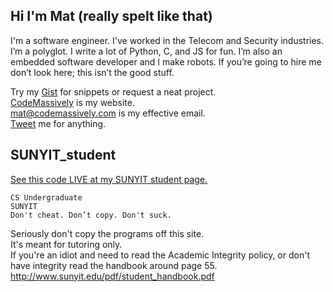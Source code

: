 
Hi I'm Mat (really spelt like that)   
--------------
I'm a software engineer. I've worked in the Telecom and Security industries.  I’m a polyglot. I write a lot of Python, C, and JS for fun. I’m also an embedded software developer and I make robots.  If you’re going to hire me don’t look here; this isn’t the good stuff. 

Try my [Gist]( https://gist.github.com/matutter "gist") for snippets or request a neat project.    
[CodeMassively]( https://www.codemassively.com/ "my website") is my website.    
mat@codemassively.com is my effective email.   
[Tweet](https://twitter.com/matutter”twitter”) me for anything.    
  

SUNYIT_student
----------------
[See this code LIVE at my SUNYIT student page.](http://web.cs.sunyit.edu/~utterm/ "live page for this repo")
```
CS Undergraduate
SUNYIT
Don't cheat. Don’t copy. Don't suck. 
```
Seriously don't copy the programs off this site.   
It's meant for tutoring only.     
If you're an idiot and need to read the Academic Integrity policy, or don't have integrity read the handbook around page 55.    
http://www.sunyit.edu/pdf/student_handbook.pdf

